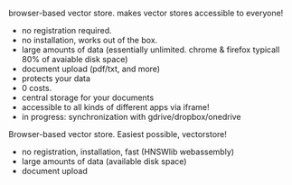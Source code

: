 browser-based vector store. makes vector stores accessible to everyone!
- no registration required.
- no installation, works out of the box.
- large amounts of data (essentially unlimited. chrome & firefox typicall 80% of avaiable disk space)
- document upload (pdf/txt, and more)
- protects your data
- 0 costs.
- central storage for your documents
- accessible to all kinds of different apps via iframe!
- in progress:   synchronization with gdrive/dropbox/onedrive


Browser-based vector store. Easiest possible, vectorstore!
- no registration,  installation, fast (HNSWlib webassembly)
- large amounts of data (available disk space)
- document upload
